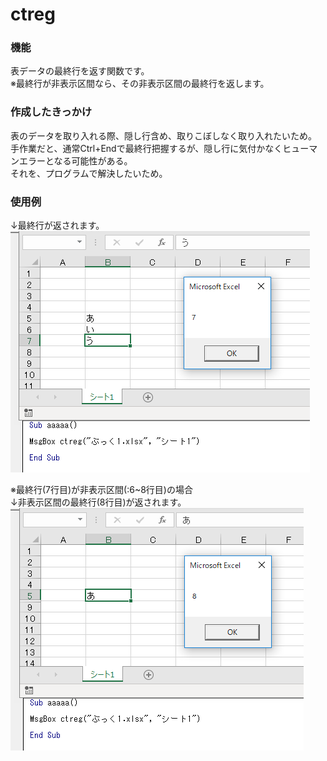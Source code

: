 # ctreg
### 機能
表データの最終行を返す関数です。  
※最終行が非表示区間なら、その非表示区間の最終行を返します。

### 作成したきっかけ
表のデータを取り入れる際、隠し行含め、取りこぼしなく取り入れたいため。  
手作業だと、通常Ctrl+Endで最終行把握するが、隠し行に気付かなくヒューマンエラーとなる可能性がある。  
それを、プログラムで解決したいため。  

### 使用例
↓最終行が返されます。  
![img](sono1n.PNG)

※最終行(7行目)が非表示区間(:6~8行目)の場合  
↓非表示区間の最終行(8行目)が返されます。  
![img](sono2.PNG)

